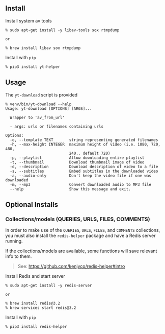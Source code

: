 ## Install

Install system av tools

```
% sudo apt-get install -y libav-tools sox rtmpdump

or

% brew install libav sox rtmpdump
```

Install with `pip`

```
% pip3 install yt-helper
```

## Usage

The `yt-download` script is provided

```
% venv/bin/yt-download --help
Usage: yt-download [OPTIONS] [ARGS]...

  Wrapper to 'av_from_url'

  - args: urls or filenames containing urls

Options:
  -o, --template TEXT       string representing generated filenames
  -h, --max-height INTEGER  maximum height of video (i.e. 1080, 720, 480,
                            240.. default 720)
  -p, --playlist            Allow downloading entire playlist
  -t, --thumbnail           Download thumbnail image of video
  -d, --description         Download description of video to a file
  -s, --subtitles           Embed subtitles in the downloaded video
  -a, --audio-only          Don't keep the video file if one was downloaded
  -m, --mp3                 Convert downloaded audio to MP3 file
  --help                    Show this message and exit.

```

## Optional Installs

### Collections/models (QUERIES, URLS, FILES, COMMENTS)

In order to make use of the `QUERIES`, `URLS`, `FILES`, and `COMMENTS`
collections, you must also install the `redis-helper` package and have a Redis
server running.

If the collections/models are available, some functions will save relevant info
to them.

> See: https://github.com/kenjyco/redis-helper#intro

Install Redis and start server

```
% sudo apt-get install -y redis-server

or

% brew install redis@3.2
% brew services start redis@3.2
```

Install with `pip`

```
% pip3 install redis-helper
```
